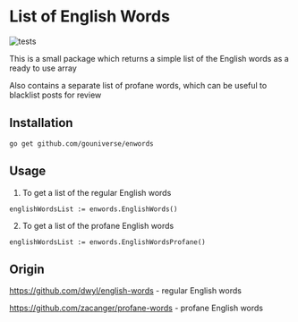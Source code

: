 # List of English Words

![tests](https://github.com/gouniverse/enwords/workflows/tests/badge.svg)

This is a small package which returns a simple list of the English words as a ready to use array

Also contains a separate list of profane words, which can be useful to blacklist posts for review

## Installation

```golang
go get github.com/gouniverse/enwords
```

## Usage

1. To get a list of the regular English words

```golang
englishWordsList := enwords.EnglishWords()
```


2. To get a list of the profane English words

```golang
englishWordsList := enwords.EnglishWordsProfane()
```

## Origin

https://github.com/dwyl/english-words - regular English words

https://github.com/zacanger/profane-words - profane English words